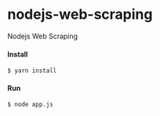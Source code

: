# nodejs-web-scraping
Nodejs Web Scraping


#### Install
`$ yarn install`

#### Run
`$ node app.js`
